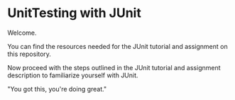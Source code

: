 # UnitTesting with JUnit

Welcome.

You can find the resources needed for the JUnit tutorial and assignment on this repository.

Now proceed with the steps outlined in the JUnit tutorial and assignment description to familiarize yourself with JUnit.

"You got this, you're doing great."
